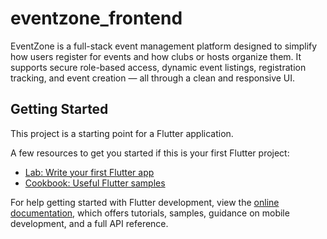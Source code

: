 # eventzone_frontend

EventZone is a full-stack event management platform designed to simplify how users register for events and how clubs or hosts organize them. It supports secure role-based access, dynamic event listings, registration tracking, and event creation — all through a clean and responsive UI.

## Getting Started

This project is a starting point for a Flutter application.

A few resources to get you started if this is your first Flutter project:

- [Lab: Write your first Flutter app](https://docs.flutter.dev/get-started/codelab)
- [Cookbook: Useful Flutter samples](https://docs.flutter.dev/cookbook)

For help getting started with Flutter development, view the
[online documentation](https://docs.flutter.dev/), which offers tutorials,
samples, guidance on mobile development, and a full API reference.
